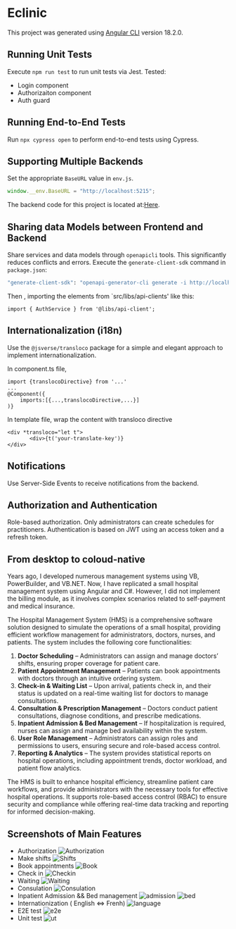 # Eclinic

This project was generated using [Angular CLI](https://github.com/angular/angular-cli) version 18.2.0.

## Running Unit Tests

Execute `npm run test` to run unit tests via Jest.
Tested:

- Login component
- Authorizaiton component
- Auth guard

## Running End-to-End Tests

Run `npx cypress open` to perform end-to-end tests using Cypress.

## Supporting Multiple Backends

Set the appropriate `BaseURL` value in `env.js`.

```javascript
window.__env.BaseURL = "http://localhost:5215";
```

The backend code for this project is located at:[Here](https://github.com/cxxyao2/HealthCenterBackend.git).

## Sharing data Models between Frontend and Backend

Share services and data models through `openapicli` tools. This significantly reduces conflicts and errors. Execute the `generate-client-sdk` command in `package.json`:

```bash
"generate-client-sdk": "openapi-generator-cli generate -i http://localhost:5215/swagger/v1/swagger.json -g typescript-angular -o src/libs/api-client --skip-validate-spec --type-mappings DateTime=Date,object=any"
```

Then , importing the elements from `src/libs/api-clients' like this:

```
import { AuthService } from '@libs/api-client';
```

## Internationalization (i18n)

Use the `@jsverse/transloco` package for a simple and elegant approach to implement internationalization.

In component.ts file,

```
import {translocoDirective} from '...'
...
@Component({
    imports:[{...,translocoDirective,...}]
)}
```

In template file, wrap the content with transloco directive

```
<div *transloco="let t">
       <div>{t('your-translate-key')}
</div>
```

## Notifications

Use Server-Side Events to receive notifications from the backend.

## Authorization and Authentication

Role-based authorization. Only administrators can create schedules for practitioners. Authentication is based on JWT using an access token and a refresh token.

## From desktop to coloud-native

Years ago, I developed numerous management systems using VB, PowerBuilder, and VB.NET. Now, I have replicated a small hospital management system using Angular and C#. However, I did not implement the billing module, as it involves complex scenarios related to self-payment and medical insurance.

The Hospital Management System (HMS) is a comprehensive software solution designed to simulate the operations of a small hospital, providing efficient workflow management for administrators, doctors, nurses, and patients. The system includes the following core functionalities:

1. **Doctor Scheduling** – Administrators can assign and manage doctors’ shifts, ensuring proper coverage for patient care.
2. **Patient Appointment Management** – Patients can book appointments with doctors through an intuitive ordering system.
3. **Check-in & Waiting List** – Upon arrival, patients check in, and their status is updated on a real-time waiting list for doctors to manage consultations.
4. **Consultation & Prescription Management** – Doctors conduct patient consultations, diagnose conditions, and prescribe medications.
5. **Inpatient Admission & Bed Management** – If hospitalization is required, nurses can assign and manage bed availability within the system.
6. **User Role Management** – Administrators can assign roles and permissions to users, ensuring secure and role-based access control.
7. **Reporting & Analytics** – The system provides statistical reports on hospital operations, including appointment trends, doctor workload, and patient flow analytics.

The HMS is built to enhance hospital efficiency, streamline patient care workflows, and provide administrators with the necessary tools for effective hospital operations. It supports role-based access control (RBAC) to ensure security and compliance while offering real-time data tracking and reporting for informed decision-making.

## Screenshots of Main Features

- Authorization
  ![Authorization](./screenshots/0-authorization.png)
- Make shifts
  ![Shifts](./screenshots/1-create-practitioner-schedule.png)
- Book appointments
  ![Book](./screenshots/2-booking-timeslot.png)
- Check in
  ![Checkin](./screenshots/4-checkin.png)
- Waiting
  ![Waiting](./screenshots/6-waitinglist.png)
- Consulation
  ![Consulation](./screenshots/7-consulation.png)
- Inpatient Admission && Bed management
  ![admission](./screenshots/8-need-admission.png)
  ![bed](./screenshots/11-bed-assign1.png)
- Internationization ( English <=> Frenh)
  ![language](./screenshots/13-internationalization.png)
- E2E test
  ![e2e](./screenshots/e-2-eproof.png)
- Unit test
  ![ut](./screenshots/unit-test-1.png)
